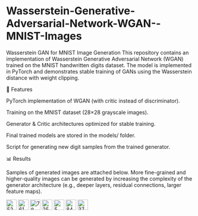# Wasserstein-Generative-Adversarial-Network-WGAN--MNIST-Images
Wasserstein GAN for MNIST Image Generation  This repository contains an implementation of Wasserstein Generative Adversarial Network (WGAN) trained on the MNIST handwritten digits dataset. The model is implemented in PyTorch and demonstrates stable training of GANs using the Wasserstein distance with weight clipping.

🚀 Features

PyTorch implementation of WGAN (with critic instead of discriminator).

Training on the MNIST dataset (28×28 grayscale images).

Generator & Critic architectures optimized for stable training.

Final trained models are stored in the models/ folder.

Script for generating new digit samples from the trained generator.

📊 Results

Samples of generated images are attached below.
More fine-grained and higher-quality images can be generated by increasing the complexity of the generator architecture (e.g., deeper layers, residual connections, larger feature maps).

<img width="28" height="28" alt="52" src="https://github.com/user-attachments/assets/371cd12c-8bc3-4d6f-aedf-a652f8112982" />
<img width="28" height="28" alt="61" src="https://github.com/user-attachments/assets/059ec3ab-83c9-40c7-b169-175b381230a4" />
<img width="28" height="28" alt="78" src="https://github.com/user-attachments/assets/b4445965-11e5-44e5-b3c3-0a92cfb63e1f" />
<img width="28" height="28" alt="25" src="https://github.com/user-attachments/assets/4e911afe-77e9-4653-9fa5-c60e11212382" />
<img width="28" height="28" alt="5" src="https://github.com/user-attachments/assets/fd0dc791-058c-452c-a2df-7bf6772102ee" />
<img width="28" height="28" alt="84" src="https://github.com/user-attachments/assets/0b72fcb3-7229-4e40-a434-9e3c8559e50f" />
<img width="28" height="28" alt="37" src="https://github.com/user-attachments/assets/f154db29-258a-4023-836b-0fecfbbb23b6" />
